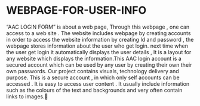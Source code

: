 # WEBPAGE-FOR-USER-INFO

“AAC LOGIN FORM” is about a web page, Through this webpage , one can access to a web site . The website includes webpage by creating accounts in order to access the website information by creating Id and password , the webpage stores information about the user who get login. next time when the user get login it automatically displays the user details , It is a layout for any website which displays the information.This AAC login account is a secured account  which can be used by any user by creating their own their own passwords.
Our project contains visuals, technology delivery and purpose.
This is a secure account , in which only self accounts can be accessed . It is easy to access  user content . It usually include information such as the colours of the text and backgrounds and very often contain links to images.
